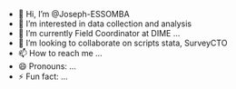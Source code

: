 - 👋 Hi, I’m @Joseph-ESSOMBA
- 👀 I’m interested in data collection and analysis
- 🌱 I’m currently Field Coordinator at DIME ...
- 💞️ I’m looking to collaborate on scripts stata, SurveyCTO
- 📫 How to reach me ...
- 😄 Pronouns: ...
- ⚡ Fun fact: ...

<!---
Joseph-ESSOMBA/Joseph-ESSOMBA is a ✨ special ✨ repository because its `README.md` (this file) appears on your GitHub profile.
You can click the Preview link to take a look at your changes.
--->

